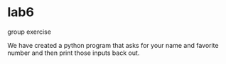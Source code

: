 # lab6
group exercise

We have created a python program that asks for your name and favorite number and then print those inputs back out.
